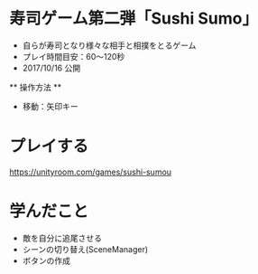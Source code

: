 # 寿司ゲーム第二弾「Sushi Sumo」

* 自らが寿司となり様々な相手と相撲をとるゲーム
* プレイ時間目安：60〜120秒
* 2017/10/16 公開

** 操作方法 **
* 移動：矢印キー

# プレイする
https://unityroom.com/games/sushi-sumou

# 学んだこと
* 敵を自分に追尾させる
* シーンの切り替え(SceneManager)
* ボタンの作成
